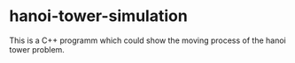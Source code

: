 # hanoi-tower-simulation
This is a C++ programm which could show the moving process of the hanoi tower problem.
